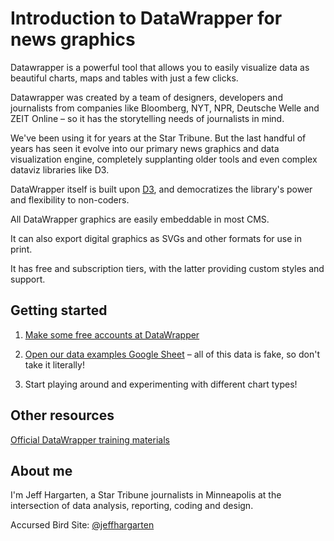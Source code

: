 # Introduction to DataWrapper for news graphics

Datawrapper is a powerful tool that allows you to easily visualize data as beautiful charts, maps and tables with just a few clicks.

Datawrapper was created by a team of designers, developers and journalists from companies like Bloomberg, NYT, NPR, Deutsche Welle and ZEIT Online – so it has the storytelling needs of journalists in mind.

We've been using it for years at the Star Tribune. But the last handful of years has seen it evolve into our primary news graphics and data visualization engine, completely supplanting older tools and even complex dataviz libraries like D3.

DataWrapper itself is built upon [D3](https://d3js.org/), and democratizes the library's power and flexibility to non-coders.

All DataWrapper graphics are easily embeddable in most CMS.

It can also export digital graphics as SVGs and other formats for use in print.

It has free and subscription tiers, with the latter providing custom styles and support.


## Getting started

1. [Make some free accounts at DataWrapper](https://www.datawrapper.de/)

2. [Open our data examples Google Sheet](https://docs.google.com/spreadsheets/d/1SXw_iuyY7ot6xglBG9fQyBQSA2n3SRus3anTyby535k/edit?usp=sharing) – all of this data is fake, so don't take it literally!

3. Start playing around and experimenting with different chart types!


## Other resources

[Official DataWrapper training materials](https://www.datawrapper.de/training-materials)


## About me

I'm Jeff Hargarten, a Star Tribune journalists in Minneapolis at the intersection of data analysis, reporting, coding and design.

Accursed Bird Site: [@jeffhargarten](https://twitter.com/JeffHargarten)
